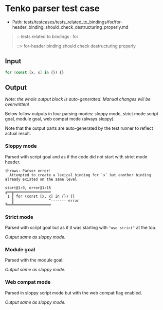 # Tenko parser test case

- Path: tests/testcases/tests_related_to_bindings/for/for-header_binding_should_check_destructuring_properly.md

> :: tests related to bindings : for
>
> ::> for-header binding should check destructuring properly

## Input


`````js
for (const [x, x] in {}) {}
`````

## Output

_Note: the whole output block is auto-generated. Manual changes will be overwritten!_

Below follow outputs in four parsing modes: sloppy mode, strict mode script goal, module goal, web compat mode (always sloppy).

Note that the output parts are auto-generated by the test runner to reflect actual result.

### Sloppy mode

Parsed with script goal and as if the code did not start with strict mode header.

`````
throws: Parser error!
  Attempted to create a lexical binding for `x` but another binding already existed on the same level

start@1:0, error@1:15
╔══╦═════════════════
 1 ║ for (const [x, x] in {}) {}
   ║                ^------- error
╚══╩═════════════════

`````

### Strict mode

Parsed with script goal but as if it was starting with `"use strict"` at the top.

_Output same as sloppy mode._

### Module goal

Parsed with the module goal.

_Output same as sloppy mode._

### Web compat mode

Parsed in sloppy script mode but with the web compat flag enabled.

_Output same as sloppy mode._
